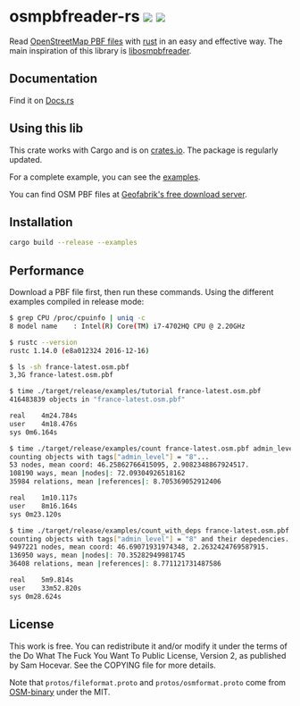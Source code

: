 # osmpbfreader-rs [![](https://img.shields.io/crates/v/osmpbfreader.svg)](https://crates.io/crates/osmpbfreader) [![](https://docs.rs/osmpbfreader/badge.svg)](https://docs.rs/osmpbfreader)

Read [OpenStreetMap PBF files](http://wiki.openstreetmap.org/wiki/PBF_Format) with
[rust](http://www.rust-lang.org) in an easy and effective way.
The main inspiration of this library is
[libosmpbfreader](https://github.com/CanalTP/libosmpbfreader).

## Documentation

Find it on [Docs.rs](https://docs.rs/osmpbfreader)

## Using this lib

This crate works with Cargo and is on
[crates.io](https://crates.io/crates/osmpbfreader). The package is regularly
updated.

For a complete example, you can see the [examples](examples/).

You can find OSM PBF files at [Geofabrik's free download server](http://download.geofabrik.de/).

## Installation 

```bash
cargo build --release --examples
```

## Performance

Download a PBF file first, then run these commands.
Using the different examples compiled in release mode:

```bash
$ grep CPU /proc/cpuinfo | uniq -c
8 model name	: Intel(R) Core(TM) i7-4702HQ CPU @ 2.20GHz

$ rustc --version
rustc 1.14.0 (e8a012324 2016-12-16)

$ ls -sh france-latest.osm.pbf
3,3G france-latest.osm.pbf

$ time ./target/release/examples/tutorial france-latest.osm.pbf
416483839 objects in "france-latest.osm.pbf"

real	4m24.784s
user	4m18.476s
sys	0m6.164s

$ time ./target/release/examples/count france-latest.osm.pbf admin_level 8
counting objects with tags["admin_level"] = "8"...
53 nodes, mean coord: 46.25862766415095, 2.9082348867924517.
108190 ways, mean |nodes|: 72.09304926518162
35984 relations, mean |references|: 8.705369052912406

real	1m10.117s
user	8m16.164s
sys	0m23.120s

$ time ./target/release/examples/count_with_deps france-latest.osm.pbf admin_level 8
counting objects with tags["admin_level"] = "8" and their depedencies...
9497221 nodes, mean coord: 46.69071931974348, 2.2632424769587915.
136950 ways, mean |nodes|: 70.35282949981745
36408 relations, mean |references|: 8.771121731487586

real	5m9.814s
user	33m52.820s
sys	0m28.624s
```

## License

This work is free. You can redistribute it and/or modify it under the
terms of the Do What The Fuck You Want To Public License, Version 2,
as published by Sam Hocevar. See the COPYING file for more details.

Note that `protos/fileformat.proto` and `protos/osmformat.proto` come from
[OSM-binary](https://github.com/scrosby/OSM-binary) under the MIT.

